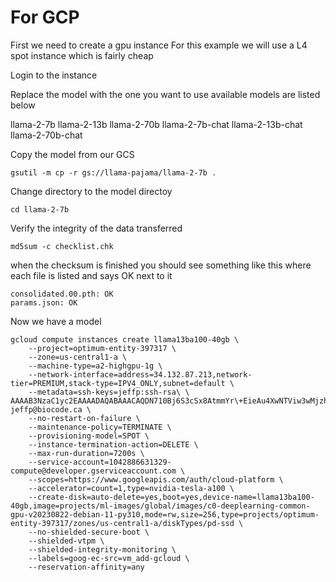 # For GCP

First we need to create a gpu instance 
For this example we will use a L4 spot instance which is fairly cheap


Login to the instance 

Replace the model with the one you want to use available models are listed below

llama-2-7b
llama-2-13b
llama-2-70b
llama-2-7b-chat
llama-2-13b-chat
llama-2-70b-chat

Copy the model from our GCS 
```
gsutil -m cp -r gs://llama-pajama/llama-2-7b .
```
Change directory to the model directoy
```
cd llama-2-7b
```
Verify the integrity of the data transferred
```
md5sum -c checklist.chk
```
when the checksum is finished you should see something like this where each file is listed and says OK next to it
```
consolidated.00.pth: OK
params.json: OK
```

Now we have a model

```
gcloud compute instances create llama13ba100-40gb \
    --project=optimum-entity-397317 \
    --zone=us-central1-a \
    --machine-type=a2-highgpu-1g \
    --network-interface=address=34.132.87.213,network-tier=PREMIUM,stack-type=IPV4_ONLY,subnet=default \
    --metadata=ssh-keys=jeffp:ssh-rsa\ \
AAAAB3NzaC1yc2EAAAADAQABAAACAQDN710Bj6S3cSx8AtmmYr\+EieAu4XwNTViw3wMjzhLfATZpxkbGRZKNkhnkfTDi62rWYx6juobsQl/h4G77j7Uq56f3mpOQcGyFjifvFpcNa0Lgw\+YTpAJW920WfrJWfNSxgp7JmKnxbIh0gInLm9/kFit8dkbXCbm7zXvLVRuVOH38D0KKCbeEp8riUJw1R9U0zuuiUWzdlmq46QGChQji\+JnQlOo1fveeyePH1g91wlyo9qPqSSGsz\+24DLiVzMgf1sIHBS0cvbyFkvTu0GlRzJYdSNQA0dEntc3pfGeEiWzfbxJPgibq32TSQMNE3ek9UCtmeVGeiizU9QKxHwVAe0Opyqtngbd/K4Y0ASwQhBj4u3nqs\+JBYsMQUCwp0Q\+EXbPO6rtkCzl3dDrVErHghcAs5U/zy1RcMFLlW6Miqc2VX/x0IURRVNLx8htmLDXkmx6wkt9GInWcKKfT4cdL72FHrX6U\+ti9HKXrqKKAz4YTYcXD5GmabRPEnx3M52Q8JFHaLHGdtYuemX3UV\+6BN92pBSEU10dfPLUgGnVtzaEL4FEmOHjhf7uk2gx6lpBk4HPu521p7ZXOCX3984J56xElxZUgyzP6biGocUi/VHEuDIWizvLc0mDgDfuBApkzq1tGItjZqChkBsGGpMV\+UYQSaMZyB1GioNb2/K/dmw==\ jeffp@biocode.ca \
    --no-restart-on-failure \
    --maintenance-policy=TERMINATE \
    --provisioning-model=SPOT \
    --instance-termination-action=DELETE \
    --max-run-duration=7200s \
    --service-account=1042886631329-compute@developer.gserviceaccount.com \
    --scopes=https://www.googleapis.com/auth/cloud-platform \
    --accelerator=count=1,type=nvidia-tesla-a100 \
    --create-disk=auto-delete=yes,boot=yes,device-name=llama13ba100-40gb,image=projects/ml-images/global/images/c0-deeplearning-common-gpu-v20230822-debian-11-py310,mode=rw,size=256,type=projects/optimum-entity-397317/zones/us-central1-a/diskTypes/pd-ssd \
    --no-shielded-secure-boot \
    --shielded-vtpm \
    --shielded-integrity-monitoring \
    --labels=goog-ec-src=vm_add-gcloud \
    --reservation-affinity=any
```
